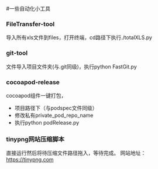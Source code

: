 #一些自动化小工具

### FileTransfer-tool
导入所有xls文件到files，打开终端，cd路径下执行./totalXLS.py

### git-tool
文件导入项目文件夹(与.git同级)，执行python FastGit.py

### cocoapod-release
cocoapod组件一键打包，
* 项目路径下（与podspec文件同级）
* 修改私有private_pod_repo_name
* 执行python podRelease.py

### tinypng网站压缩脚本
直接运行然后将待压缩文件路径拖入，等待完成。
网站地址：https://tinypng.com
